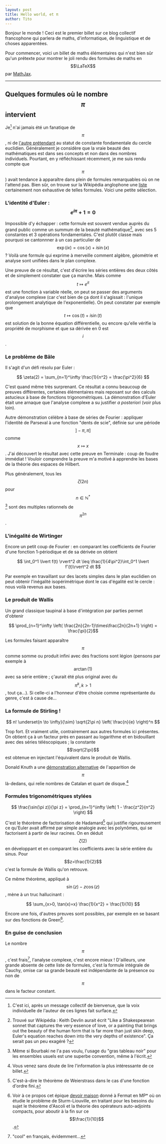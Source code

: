 ```yaml
---
layout: post
title: Hello world, et π
author: Tito
---
```


Bonjour le monde ! Ceci est le premier billet sur ce blog collectif
francophone qui parlera de maths, d'informatique, de linguistique et
de choses apparentées.

Pour commencer, voici un billet de maths élémentaires qui n'est bien
sûr qu'un prétexte pour montrer le joli rendu des formules de maths en
$$\LaTeX$$ par [MathJax](http://www.mathjax.org/).

---------------------

Quelques formules où le nombre $$\pi$$ intervient
-------------------------------------------------

Je[^1] n'ai jamais été un fanatique de $$\pi$$, ni de
[l'autre prétendant](http://www.tauday.com/tau-manifesto) au statut de
constante fondamentale du cercle euclidien. Généralement je considère
que la vraie beauté des mathématiques est dans ses concepts et non
dans des nombres individuels. Pourtant, en y réfléchissant récemment,
je me suis rendu compte que $$\pi$$) avait tendance à apparaître dans
plein de formules remarquables où on ne l'attend pas. Bien sûr, on
trouve sur la Wikipédia anglophone une
[liste](http://en.wikipedia.org/wiki/List_of_formulae_involving_π)
certainement non exhaustive de telles formules. Voici une petite
sélection.

### L'identité d'Euler : $$e^{i\pi} + 1 = 0$$

Impossible d'y échapper : cette formule est souvent vendue auprès du
grand public comme un summum de la beauté mathématique[^2], avec ses 5
constantes et 3 opérations fondamentales. C'est plutôt classe mais
pourquoi se cantonnner à un cas particulier de $$ \exp(ix) = \cos(x) +
i \sin(x) $$ ? Voilà une formule qui exprime à merveille comment
algèbre, géométrie et analyse sont unifiées dans le plan complexe.

Une preuve de ce résultat, c'est d'écrire les séries entières des deux
côtés et de simplement constater que ça marche. Mais comme $$t \mapsto
e^{it}$$ est une fonction à variable réelle, on peut se passer des
arguments d'analyse complexe (car c'est bien de ça dont il
s'agissait : l'unique prolongement analytique de l'exponentielle). On
peut constater par exemple que $$t \mapsto \cos(t) + i \sin(t)$$ est
solution de la bonne équation différentielle, ou encore qu'elle
vérifie la propriété de morphisme et que sa dérivée en 0 est $$i$$.

### Le problème de Bâle

Il s'agit d'un défi résolu par Euler :

$$ \zeta(2) = \sum_{n=1}^\infty \frac{1}{n^2} = \frac{\pi^2}{6} $$

C'est quand même très surprenant. Ce résultat a connu beaucoup de
preuves différentes, certaines élémentaires mais reposant sur des
calculs astucieux à base de fonctions trigonométriques. La
démonstration d'Euler était une arnaque que l'analyse complexe a su
justifier _a posteriori_ (voir plus loin).

Autre démonstration célèbre à base de séries de Fourier : appliquer
l'identité de Parseval à une fonction "dents de scie", définie sur une
période $$]-\pi, \pi]$$ comme $$x \mapsto x$$. J'ai découvert le
résultat avec cette preuve en Terminale : coup de foudre immédiat !
Vouloir comprendre la preuve m'a motivé à apprendre les bases de la
théorie des espaces de Hilbert.

Plus généralement, tous les $$\zeta(2n)$$ pour $$n \in
\mathbb{N}^*$$[^3] sont des multiples rationnels de $$\pi^{2n}$$.

### L'inégalité de Wirtinger

Encore un petit coup de Fourier : en comparant les coefficients de
Fourier d'une fonction 1-périodique et de sa dérivée on obtient

$$ \int_0^1 \lvert f(t) \rvert^2 dt \leq \frac{1}{4\pi^2}\int_0^1 \lvert f'(t)\rvert^2 dt $$

Par exemple en travaillant sur des lacets simples dans le plan
euclidien on peut obtenir l'inégalité isopérimétrique dont le cas
d'égalité est le cercle : nous voilà revenus aux bases.

### Le produit de Wallis

Un grand classique taupinal à base d'intégration par parties permet
d'obtenir

$$ \prod_{n=1}^\infty \left( \frac{2n}{2n-1}\times\frac{2n}{2n+1} \right) = \frac{\pi}{2}$$

Les formules faisant apparaître $$\pi$$ comme somme ou produit infini
avec des fractions sont légion (pensons par exemple à $$\arctan(1)$$
avec sa série entière ; ç'aurait été plus original avec du $$\pi^k,
k>1$$, tout ça…). Si celle-ci a l'honneur d'être choisie comme
représentante du genre, c'est à cause de…

### La formule de Stirling !

$$ n! \underset{n \to \infty}{\sim} \sqrt{2\pi n} \left( \frac{n}{e} \right)^n $$

Trop fort. Et vraiment utile, contrairement aux autres formules ici
présentes. On obtient ça à un facteur près en passant au logarithme et
en bidouillant avec des séries téléscopiques ; la constante
$$\sqrt{2\pi}$$ est obtenue en injectant l'équivalent dans le produit
de Wallis.

Donald Knuth a une
[démonstration alternative](https://apetresc.wordpress.com/2010/12/28/knuths-why-pi-talk-at-stanford-part-1/)
de l'apparition de $$\pi$$ là-dedans, qui relie nombres de Catalan et
quart de disque.[^4]

### Formules trigonométriques stylées

$$ \frac{\sin(\pi z)}{\pi z} = \prod_{n=1}^\infty \left( 1 - \frac{z^2}{n^2} \right) $$

C'est le théorème de factorisation de Hadamard[^5] qui justifie
rigoureusement ce qu'Euler avait affirmé par simple analogie avec les
polynômes, qui se factorisent à partir de leur racines. On en déduit
$$\zeta(2)$$ en développant et en comparant les coefficients avec la
série entière du sinus. Pour $$z=\frac{1}{2}$$ c'est la formule de
Wallis qu'on retrouve.

Ce même théorème, appliqué à $$\sin(z) - z\cos(z)$$, mène à un truc
hallucinant :

$$ \sum_{x>0, \tan(x)=x} \frac{1}{x^2} = \frac{1}{10} $$

Encore une fois, d'autres preuves sont possibles, par exemple en se
basant sur des fonctions de Green[^6].

### En guise de conclusion

Le nombre $$\pi$$, c'est frais[^7], l'analyse complexe, c'est encore
mieux ! D'ailleurs, une grande absente de cette liste de formules,
c'est la formule intégrale de Cauchy, omise car sa grande beauté est
indépendante de la présence ou non de $$\pi$$ dans le facteur
constant.


[^1]: C'est ici, après un message collectif de bienvenue, que la voix
      individuelle de l'auteur de ces lignes fait surface.

[^2]: Trouvé sur Wikipédia : Keith Devlin aurait écrit "Like a
      Shakespearean sonnet that captures the very essence of love, or
      a painting that brings out the beauty of the human form that is
      far more than just skin deep, Euler's equation reaches down into
      the very depths of existence". Ça serait pas un peu exagéré ?

[^3]: Même si Bourbaki ne l'a pas voulu, l'usage du "gras tableau
      noir" pour les ensembles usuels est une superbe convention, même
      à l'écrit.

[^4]: Vous venez sans doute de lire l'information la plus
      intéressante de ce billet.

[^5]: C'est-à-dire le théorème de Weierstrass dans le cas d'une
      fonction d'ordre fini.

[^6]: Voir à ce propos cet épique
      [devoir maison](http://jimmy-leucate.fr/wp-content/uploads/2013/11/DL-du-27-02-2012-enonce.pdf)
      donné à Fermat en MP* où on étudie le problème de
      Sturm-Liouville, en traitant pour les besoins du sujet le
      théorème d'Ascoli et la théorie des opérateurs auto-adjoints
      compacts, pour aboutir à la fin sur ce $$\frac{1}{10}$$.

[^7]: "cool" en français, évidemment…

